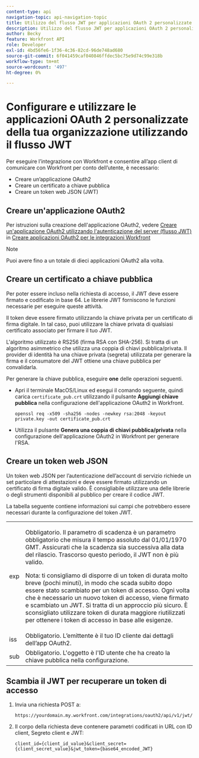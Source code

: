 ```yaml
---
content-type: api
navigation-topic: api-navigation-topic
title: Utilizzo del flusso JWT per applicazioni OAuth 2 personalizzate
description: Utilizzo del flusso JWT per applicazioni OAuth 2 personalizzate
author: Becky
feature: Workfront API
role: Developer
exl-id: 4bd56fe6-1f36-4c36-82cd-96de748ad680
source-git-commit: 6f041459caf040846ffdec5bc75e9d74c99e318b
workflow-type: tm+mt
source-wordcount: '497'
ht-degree: 0%

---
```


# Configurare e utilizzare le applicazioni OAuth 2 personalizzate della tua organizzazione utilizzando il flusso JWT

Per eseguire l’integrazione con Workfront e consentire all’app client di comunicare con Workfront per conto dell’utente, è necessario:

* Creare un’applicazione OAuth2
* Creare un certificato a chiave pubblica
* Creare un token web JSON (JWT)

## Creare un&#39;applicazione OAuth2

Per istruzioni sulla creazione dell&#39;applicazione OAuth2, vedere [Creare un&#39;applicazione OAuth2 utilizzando l&#39;autenticazione del server (flusso JWT)](../../administration-and-setup/configure-integrations/create-oauth-application.md#create2) in [Creare applicazioni OAuth2 per le integrazioni Workfront](../../administration-and-setup/configure-integrations/create-oauth-application.md)

>[!NOTE]
>
>Puoi avere fino a un totale di dieci applicazioni OAuth2 alla volta.

## Creare un certificato a chiave pubblica

Per poter essere incluso nella richiesta di accesso, il JWT deve essere firmato e codificato in base 64. Le librerie JWT forniscono le funzioni necessarie per eseguire queste attività.

Il token deve essere firmato utilizzando la chiave privata per un certificato di firma digitale. In tal caso, puoi utilizzare la chiave privata di qualsiasi certificato associato per firmare il tuo JWT.

L&#39;algoritmo utilizzato è RS256 (firma RSA con SHA-256). Si tratta di un algoritmo asimmetrico che utilizza una coppia di chiavi pubblica/privata. Il provider di identità ha una chiave privata (segreta) utilizzata per generare la firma e il consumatore del JWT ottiene una chiave pubblica per convalidarla.

Per generare la chiave pubblica, eseguire **one** delle operazioni seguenti.

* Apri il terminale MacOS/Linux ed esegui il comando seguente, quindi carica `certificate_pub.crt` utilizzando il pulsante **Aggiungi chiave pubblica** nella configurazione dell&#39;applicazione OAuth2 in Workfront.

  <!-- [Copy](javascript:void(0);) -->
  <pre><code>openssl req -x509 -sha256 -nodes -newkey rsa:2048 -keyout private.key -out certificate_pub.crt</code></pre>

* Utilizza il pulsante **Genera una coppia di chiavi pubblica/privata** nella configurazione dell&#39;applicazione OAuth2 in Workfront per generare l&#39;RSA.

## Creare un token web JSON

Un token web JSON per l’autenticazione dell’account di servizio richiede un set particolare di attestazioni e deve essere firmato utilizzando un certificato di firma digitale valido. È consigliabile utilizzare una delle librerie o degli strumenti disponibili al pubblico per creare il codice JWT.

La tabella seguente contiene informazioni sui campi che potrebbero essere necessari durante la configurazione del token JWT.

<table style="table-layout:auto"> 
 <col> 
 <col> 
 <tbody> 
  <tr> 
   <td role="rowheader">exp</td> 
   <td> <p>Obbligatorio. Il parametro di scadenza è un parametro obbligatorio che misura il tempo assoluto dal 01/01/1970 GMT. Assicurati che la scadenza sia successiva alla data del rilascio. Trascorso questo periodo, il JWT non è più valido. </p> <p>Nota: ti consigliamo di disporre di un token di durata molto breve (pochi minuti), in modo che scada subito dopo essere stato scambiato per un token di accesso. Ogni volta che è necessario un nuovo token di accesso, viene firmato e scambiato un JWT. Si tratta di un approccio più sicuro. È sconsigliato utilizzare token di durata maggiore riutilizzati per ottenere i token di accesso in base alle esigenze.</p> </td> 
  </tr> 
  <tr> 
   <td role="rowheader">iss</td> 
   <td>Obbligatorio. L’emittente è il tuo ID cliente dai dettagli dell’app OAuth2.</td> 
  </tr> 
  <tr> 
   <td role="rowheader">sub</td> 
   <td>Obbligatorio. L'oggetto è l'ID utente che ha creato la chiave pubblica nella configurazione.</td> 
  </tr> 
 </tbody> 
</table>

## Scambia il JWT per recuperare un token di accesso

1. Invia una richiesta POST a:

   <!-- [Copy](javascript:void(0);) -->
   <pre><code>https://yourdomain.my.workfront.com/integrations/oauth2/api/v1/jwt/exchange</code></pre>

1. Il corpo della richiesta deve contenere parametri codificati in URL con ID client, Segreto client e JWT:

   <!-- [Copy](javascript:void(0);) -->
   <pre><code>client_id={client_id_value}&client_secret={client_secret_value}&jwt_token={base64_encoded_JWT}</code></pre>

 
